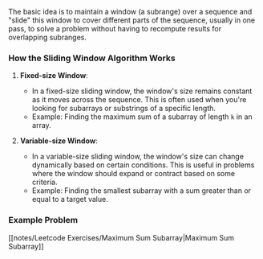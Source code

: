 The basic idea is to maintain a window (a subrange) over a sequence and "slide" this window to cover different parts of the sequence, usually in one pass, to solve a problem without having to recompute results for overlapping subranges.

### How the Sliding Window Algorithm Works

1. **Fixed-size Window**:
    
    - In a fixed-size sliding window, the window's size remains constant as it moves across the sequence. This is often used when you're looking for subarrays or substrings of a specific length.
    - Example: Finding the maximum sum of a subarray of length `k` in an array.
2. **Variable-size Window**:
    
    - In a variable-size sliding window, the window's size can change dynamically based on certain conditions. This is useful in problems where the window should expand or contract based on some criteria.
    - Example: Finding the smallest subarray with a sum greater than or equal to a target value.

### Example Problem

[[notes/Leetcode Exercises/Maximum Sum Subarray|Maximum Sum Subarray]]

